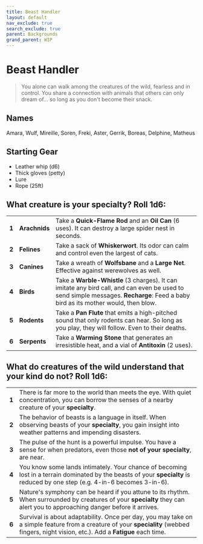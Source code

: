 ```yaml
---
title: Beast Handler
layout: default
nav_exclude: true
search_exclude: true
parent: Backgrounds
grand_parent: WIP
---
```


# Beast Handler

> You alone can walk among the creatures of the wild, fearless and in control. You share a connection with animals that others can only dream of... so long as you don't become their snack.

## Names

Amara, Wulf, Mireille, Soren, Freki, Aster, Gerrik, Boreas, Delphine, Matheus

## Starting Gear
 
- Leather whip (d6)
- Thick gloves (petty)
- Lure
- Rope (25ft)

## What creature is your specialty? Roll 1d6:

|       |               |                                                                                                                                                                                   |
| ----- | ------------- | --------------------------------------------------------------------------------------------------------------------------------------------------------------------------------- |
| **1** | **Arachnids** | Take a **Quick-Flame Rod** and an **Oil Can** (6 uses). It can destroy a large spider nest in seconds.                                                                            |
| **2** | **Felines**   | Take a sack of **Whiskerwort**. Its odor can calm and control even the largest of cats.                                                                                           |
| **3** | **Canines**   | Take a wreath of **Wolfsbane** and a **Large Net**. Effective against werewolves as well.                                                                                         |
| **4** | **Birds**     | Take a **Warble-Whistle** (3 charges). It can imitate any bird call, and can even be used to send simple messages. **Recharge**: Feed a baby bird as its mother would, then blow. |
| **5** | **Rodents**   | Take a **Pan Flute** that emits a high-pitched sound that only rodents can hear. So long as you play, they will follow. Even to their deaths.                                     |
| **6** | **Serpents**  | Take a **Warming Stone** that generates an irresistible heat, and a vial of **Antitoxin** (2 uses).                                                                               |


## What do creatures of the wild understand that your kind do not? Roll 1d6: 

|       |                                                                                                                                                                                          |
| ----- | ---------------------------------------------------------------------------------------------------------------------------------------------------------------------------------------- |
| **1** | There is far more to the world than meets the eye. With quiet concentration, you can borrow the senses of a nearby creature of your **specialty**.                                       |
| **2** | The behavior of beasts is a language in itself. When observing beasts of your **specialty**, you gain insight into weather patterns and impending disasters.                             |
| **3** | The pulse of the hunt is a powerful impulse. You have a sense for when predators, even those **not of your specialty**, are near.                                                        |
| **4** | You know some lands intimately. Your chance of becoming lost in a terrain dominated by the beasts of your **specialty** is reduced by one step (e.g. 4-in-6 becomes 3-in-6).             |
| **5** | Nature's symphony can be heard if you attune to its rhythm. When surrounded by creatures of your **specialty** they can alert you to approaching danger before it arrives.               |
| **6** | Survival is about adaptability. Once per day, you may take on a simple feature from a creature of your **speciality** (webbed fingers, night vision, etc.). Add a **Fatigue** each time. |
